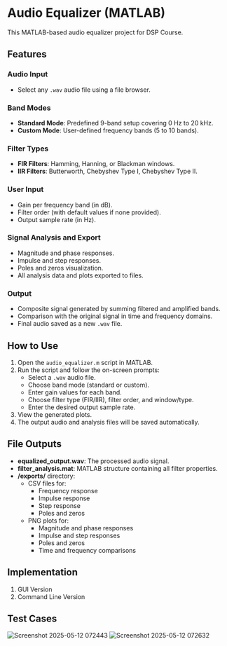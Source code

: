 # Audio Equalizer (MATLAB)

This MATLAB-based audio equalizer project for DSP Course.

## Features

### Audio Input
- Select any `.wav` audio file using a file browser.

### Band Modes
- **Standard Mode**: Predefined 9-band setup covering 0 Hz to 20 kHz.
- **Custom Mode**: User-defined frequency bands (5 to 10 bands).

### Filter Types
- **FIR Filters**: Hamming, Hanning, or Blackman windows.
- **IIR Filters**: Butterworth, Chebyshev Type I, Chebyshev Type II.

### User Input
- Gain per frequency band (in dB).
- Filter order (with default values if none provided).
- Output sample rate (in Hz).

### Signal Analysis and Export
- Magnitude and phase responses.
- Impulse and step responses.
- Poles and zeros visualization.
- All analysis data and plots exported to files.

### Output
- Composite signal generated by summing filtered and amplified bands.
- Comparison with the original signal in time and frequency domains.
- Final audio saved as a new `.wav` file.

## How to Use

1. Open the `audio_equalizer.m` script in MATLAB.
2. Run the script and follow the on-screen prompts:
   - Select a `.wav` audio file.
   - Choose band mode (standard or custom).
   - Enter gain values for each band.
   - Choose filter type (FIR/IIR), filter order, and window/type.
   - Enter the desired output sample rate.
3. View the generated plots.
4. The output audio and analysis files will be saved automatically.

## File Outputs

- **equalized_output.wav**: The processed audio signal.
- **filter_analysis.mat**: MATLAB structure containing all filter properties.
- **/exports/** directory:
  - CSV files for:
    - Frequency response
    - Impulse response
    - Step response
    - Poles and zeros
  - PNG plots for:
    - Magnitude and phase responses
    - Impulse and step responses
    - Poles and zeros
    - Time and frequency comparisons


## Implementation

1. GUI Version
2. Command Line Version

## Test Cases

![Screenshot 2025-05-12 072443](https://github.com/user-attachments/assets/de14239b-9c2e-42d6-82fc-3344f002cef6)
![Screenshot 2025-05-12 072632](https://github.com/user-attachments/assets/f2529c44-c5d3-4610-aa3c-968763759611)
